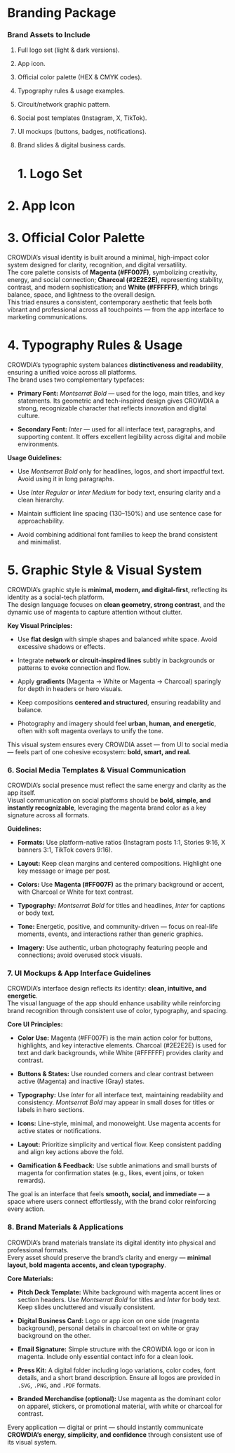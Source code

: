 # Branding Package

### **Brand Assets to Include**

1. Full logo set (light & dark versions).

2. App icon.

3. Official color palette (HEX & CMYK codes).

4. Typography rules & usage examples.

5. Circuit/network graphic pattern.

6. Social post templates (Instagram, X, TikTok).

7. UI mockups (buttons, badges, notifications).

8. Brand slides & digital business cards.  
     
   

   # 1\. Logo Set

   
 

# 2\. App Icon

# 3\. Official Color Palette

CROWDIA’s visual identity is built around a minimal, high-impact color system designed for clarity, recognition, and digital versatility.  
 The core palette consists of **Magenta (\#FF007F)**, symbolizing creativity, energy, and social connection; **Charcoal (\#2E2E2E)**, representing stability, contrast, and modern sophistication; and **White (\#FFFFFF)**, which brings balance, space, and lightness to the overall design.  
 This triad ensures a consistent, contemporary aesthetic that feels both vibrant and professional across all touchpoints — from the app interface to marketing communications.

# 4\. Typography Rules & Usage

CROWDIA’s typographic system balances **distinctiveness and readability**, ensuring a unified voice across all platforms.  
 The brand uses two complementary typefaces:

* **Primary Font:** *Montserrat Bold* — used for the logo, main titles, and key statements. Its geometric and tech-inspired design gives CROWDIA a strong, recognizable character that reflects innovation and digital culture.

* **Secondary Font:** *Inter* — used for all interface text, paragraphs, and supporting content. It offers excellent legibility across digital and mobile environments.

**Usage Guidelines:**

* Use *Montserrat Bold* only for headlines, logos, and short impactful text. Avoid using it in long paragraphs.

* Use *Inter Regular* or *Inter Medium* for body text, ensuring clarity and a clean hierarchy.

* Maintain sufficient line spacing (130–150%) and use sentence case for approachability.

* Avoid combining additional font families to keep the brand consistent and minimalist.

# **5\. Graphic Style & Visual System**

CROWDIA’s graphic style is **minimal, modern, and digital-first**, reflecting its identity as a social-tech platform.  
 The design language focuses on **clean geometry, strong contrast**, and the dynamic use of magenta to capture attention without clutter.

**Key Visual Principles:**

* Use **flat design** with simple shapes and balanced white space. Avoid excessive shadows or effects.

* Integrate **network or circuit-inspired lines** subtly in backgrounds or patterns to evoke connection and flow.

* Apply **gradients** (Magenta → White or Magenta → Charcoal) sparingly for depth in headers or hero visuals.

* Keep compositions **centered and structured**, ensuring readability and balance.

* Photography and imagery should feel **urban, human, and energetic**, often with soft magenta overlays to unify the tone.

This visual system ensures every CROWDIA asset — from UI to social media — feels part of one cohesive ecosystem: **bold, smart, and real.**

### **6\. Social Media Templates & Visual Communication**

CROWDIA’s social presence must reflect the same energy and clarity as the app itself.  
 Visual communication on social platforms should be **bold, simple, and instantly recognizable**, leveraging the magenta brand color as a key signature across all formats.

**Guidelines:**

* **Formats:** Use platform-native ratios (Instagram posts 1:1, Stories 9:16, X banners 3:1, TikTok covers 9:16).

* **Layout:** Keep clean margins and centered compositions. Highlight one key message or image per post.

* **Colors:** Use **Magenta (\#FF007F)** as the primary background or accent, with Charcoal or White for text contrast.

* **Typography:** *Montserrat Bold* for titles and headlines, *Inter* for captions or body text.

* **Tone:** Energetic, positive, and community-driven — focus on real-life moments, events, and interactions rather than generic graphics.

* **Imagery:** Use authentic, urban photography featuring people and connections; avoid overused stock visuals.

### **7\. UI Mockups & App Interface Guidelines**

CROWDIA’s interface design reflects its identity: **clean, intuitive, and energetic**.  
 The visual language of the app should enhance usability while reinforcing brand recognition through consistent use of color, typography, and spacing.

**Core UI Principles:**

* **Color Use:** Magenta (\#FF007F) is the main action color for buttons, highlights, and key interactive elements. Charcoal (\#2E2E2E) is used for text and dark backgrounds, while White (\#FFFFFF) provides clarity and contrast.

* **Buttons & States:** Use rounded corners and clear contrast between active (Magenta) and inactive (Gray) states.

* **Typography:** Use *Inter* for all interface text, maintaining readability and consistency. *Montserrat Bold* may appear in small doses for titles or labels in hero sections.

* **Icons:** Line-style, minimal, and monoweight. Use magenta accents for active states or notifications.

* **Layout:** Prioritize simplicity and vertical flow. Keep consistent padding and align key actions above the fold.

* **Gamification & Feedback:** Use subtle animations and small bursts of magenta for confirmation states (e.g., likes, event joins, or token rewards).

The goal is an interface that feels **smooth, social, and immediate** — a space where users connect effortlessly, with the brand color reinforcing every action.

### **8\. Brand Materials & Applications**

CROWDIA’s brand materials translate its digital identity into physical and professional formats.  
 Every asset should preserve the brand’s clarity and energy — **minimal layout, bold magenta accents, and clean typography**.

**Core Materials:**

* **Pitch Deck Template:** White background with magenta accent lines or section headers. Use *Montserrat Bold* for titles and *Inter* for body text. Keep slides uncluttered and visually consistent.

* **Digital Business Card:** Logo or app icon on one side (magenta background), personal details in charcoal text on white or gray background on the other.

* **Email Signature:** Simple structure with the CROWDIA logo or icon in magenta. Include only essential contact info for a clean look.

* **Press Kit:** A digital folder including logo variations, color codes, font details, and a short brand description. Ensure all logos are provided in `.SVG`, `.PNG`, and `.PDF` formats.

* **Branded Merchandise (optional):** Use magenta as the dominant color on apparel, stickers, or promotional material, with white or charcoal for contrast.

Every application — digital or print — should instantly communicate **CROWDIA’s energy, simplicity, and confidence** through consistent use of its visual system.

